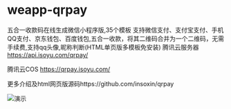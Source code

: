 # weapp-qrpay
五合一收款码在线生成微信小程序版,35个模板 支持微信支付、支付宝支付、手机QQ支付、京东钱包、百度钱包,五合一收款，将其二维码合并为一个二维码，无需手续费,支持qq头像,昵称判断(HTML单页版多模板免安装) 
腾讯云服务器 https://api.isoyu.com/qrpay/  

腾讯云COS https://qrpay.isoyu.com/

更多介绍及html网页版源码https://github.com/insoxin/qrpay



![演示](https://raw.githubusercontent.com/insoxin/weapp-qrpay/master/%E6%BC%94%E7%A4%BA.png)
